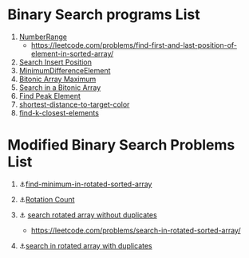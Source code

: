 # Binary Search programs List 
1. [NumberRange](https://github.com/MeSabya/LeetCodeProgramsInPython/tree/master/BinarySerach/NumberRange)
   - https://leetcode.com/problems/find-first-and-last-position-of-element-in-sorted-array/ 
2. [Search Insert Position](https://github.com/MeSabya/LeetCodeProgramsInPython/tree/master/BinarySerach/SearchInsertPosn)
3. [MinimumDifferenceElement](https://github.com/MeSabya/LeetCodeProgramsInPython/blob/master/BinarySerach/MinimumDifferenceElement.py)
4. [Bitonic Array Maximum](https://www.educative.io/courses/grokking-the-coding-interview/RMyRR6wZoYK)
5. [Search in a Bitonic Array](https://github.com/MeSabya/LeetCodeProgramsInPython/blob/master/BinarySerach/SearchBitonicArray.md)
6. [Find Peak Element](https://leetcode.com/problems/find-peak-element/)
7. [shortest-distance-to-target-color](https://www.goodtecher.com/leetcode-1182-shortest-distance-to-target-color/)
8. [find-k-closest-elements](https://leetcode.com/problems/find-k-closest-elements/submissions/)

# Modified Binary Search Problems List  
1. ⚓[find-minimum-in-rotated-sorted-array](https://leetcode.com/problems/find-minimum-in-rotated-sorted-array/submissions/)
2. ⚓[Rotation Count](https://leetcode.com/problems/find-minimum-in-rotated-sorted-array/submissions/)
3. :anchor: [search rotated array without duplicates](https://github.com/MeSabya/LeetCodeProgramsInPython/blob/master/BinarySerach/search_rotated_array.py)
   - https://leetcode.com/problems/search-in-rotated-sorted-array/

4. :anchor:[search in rotated array with duplicates](https://github.com/MeSabya/LeetCodeProgramsInPython/blob/master/BinarySerach/search_rotated_with_duplicates.py)
